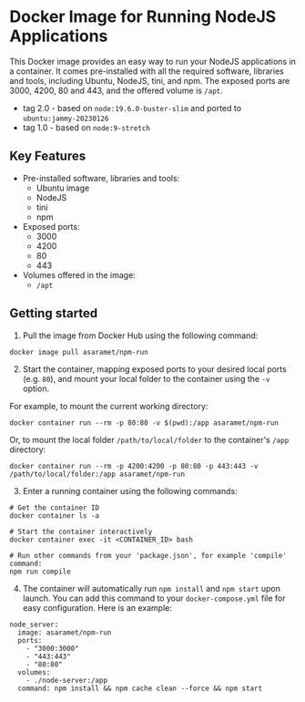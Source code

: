 # Docker Image for Running NodeJS Applications

This Docker image provides an easy way to run your NodeJS applications in a container. It comes pre-installed with all the required software, libraries and tools, including Ubuntu, NodeJS, tini, and npm. The exposed ports are 3000, 4200, 80 and 443, and the offered volume is `/apt`.

- tag 2.0 - based on `node:19.6.0-buster-slim` and ported to `ubuntu:jammy-20230126`
- tag 1.0 - based on `node:9-stretch`

## Key Features

- Pre-installed software, libraries and tools:
  + Ubuntu image
  + NodeJS
  + tini
  + npm 
- Exposed ports:
  + 3000
  + 4200
  + 80
  + 443
- Volumes offered in the image:
  + `/apt`
  
## Getting started

1. Pull the image from Docker Hub using the following command:
```
docker image pull asaramet/npm-run
```

2. Start the container, mapping exposed ports to your desired local ports (e.g. `80`), and mount your local folder to the container using the `-v` option. 

For example, to mount the current working directory:
```
docker container run --rm -p 80:80 -v $(pwd):/app asaramet/npm-run
```

Or, to mount the local folder `/path/to/local/folder` to the container's `/app` directory:
```
docker container run --rm -p 4200:4200 -p 80:80 -p 443:443 -v /path/to/local/folder:/app asaramet/npm-run
```

3. Enter a running container using the following commands:
```
# Get the container ID
docker container ls -a

# Start the container interactively
docker container exec -it <CONTAINER_ID> bash 

# Run other commands from your 'package.json', for example 'compile' command: 
npm run compile
```

4. The container will automatically run `npm install` and `npm start` upon launch. You can add this command to your `docker-compose.yml` file for easy configuration. Here is an example:
  ```
  node_server:
    image: asaramet/npm-run
    ports:
      - "3000:3000"
      - "443:443"
      - "80:80"
    volumes:
      - ./node-server:/app
    command: npm install && npm cache clean --force && npm start
  ```
